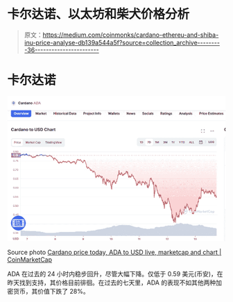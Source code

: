 # 卡尔达诺、以太坊和柴犬价格分析

> 原文：<https://medium.com/coinmonks/cardano-ethereu-and-shiba-inu-price-analyse-db139a544a5f?source=collection_archive---------36----------------------->

# 卡尔达诺

![](img/0aabffda2c4e5ec9752727681edcc79d.png)

Source photo [Cardano price today, ADA to USD live, marketcap and chart | CoinMarketCap](https://coinmarketcap.com/currencies/cardano/)

ADA 在过去的 24 小时内稳步回升，尽管大幅下降。仅低于 0.59 美元(币安)，在昨天找到支持，其价格目前徘徊。在过去的七天里，ADA 的表现不如其他两种加密货币，其价值下跌了 28%。
